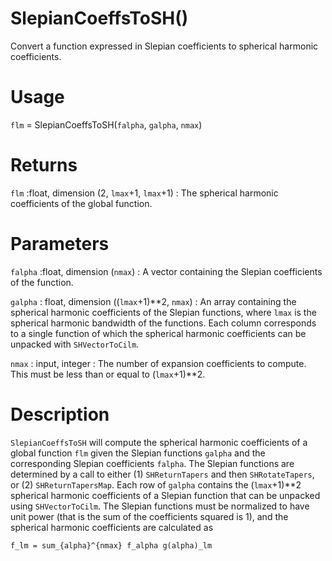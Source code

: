 # SlepianCoeffsToSH()

Convert a function expressed in Slepian coefficients to spherical harmonic coefficients.

# Usage

`flm` = SlepianCoeffsToSH(`falpha`, `galpha`, `nmax`)

# Returns

`flm` :float, dimension (2, `lmax`+1, `lmax`+1)
:   The spherical harmonic coefficients of the global function.

# Parameters

`falpha` :float, dimension (`nmax`)
:   A vector containing the Slepian coefficients of the function.

`galpha` : float, dimension ((`lmax`+1)\*\*2, `nmax`)
:   An array containing the spherical harmonic coefficients of the Slepian functions, where `lmax` is the spherical harmonic bandwidth of the functions. Each column corresponds to a single function of which the spherical harmonic coefficients can be unpacked with `SHVectorToCilm`.

`nmax` : input, integer
:   The number of expansion coefficients to compute. This must be less than or equal to (`lmax`+1)\*\*2.

# Description

`SlepianCoeffsToSH` will compute the spherical harmonic coefficients of a global function `flm` given the Slepian functions `galpha` and the corresponding Slepian coefficients `falpha`. The Slepian functions are determined by a call to either (1) `SHReturnTapers` and then `SHRotateTapers`, or (2) `SHReturnTapersMap`. Each row of `galpha` contains the (`lmax`+1)\*\*2 spherical harmonic coefficients of a Slepian function that can be unpacked using `SHVectorToCilm`. The Slepian functions must be normalized to have unit power (that is the sum of the coefficients squared is 1), and the spherical harmonic coefficients are calculated as

`f_lm = sum_{alpha}^{nmax} f_alpha g(alpha)_lm`  
